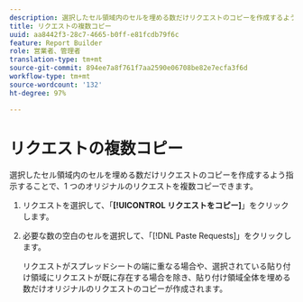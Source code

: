 ```yaml
---
description: 選択したセル領域内のセルを埋める数だけリクエストのコピーを作成するよう指示することで、1 つのオリジナルのリクエストを複数コピーできます。
title: リクエストの複数コピー
uuid: aa8442f3-28c7-4665-b0ff-e81fcdb79f6c
feature: Report Builder
role: 営業者、管理者
translation-type: tm+mt
source-git-commit: 894ee7a8f761f7aa2590e06708be82e7ecfa3f6d
workflow-type: tm+mt
source-wordcount: '132'
ht-degree: 97%

---
```



# リクエストの複数コピー

選択したセル領域内のセルを埋める数だけリクエストのコピーを作成するよう指示することで、1 つのオリジナルのリクエストを複数コピーできます。

1. リクエストを選択して、「**[!UICONTROL リクエストをコピー]**」をクリックします。
1. 必要な数の空白のセルを選択して、「[!DNL Paste Requests]」をクリックします。

   リクエストがスプレッドシートの端に重なる場合や、選択されている貼り付け領域にリクエストが既に存在する場合を除き、貼り付け領域全体を埋める数だけオリジナルのリクエストのコピーが作成されます。

